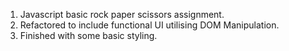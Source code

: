 1. Javascript  basic rock paper scissors assignment.
2. Refactored to include functional UI utilising DOM Manipulation.
3. Finished with some basic styling.
